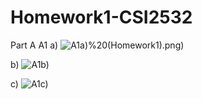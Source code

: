 # Homework1-CSI2532
Part A
A1
a)
![A1a)](https://github.com/ddesl069/Homework1-CSI2532/blob/main/part1(ER)/E-R%20A1a)%20(Homework1).png)

b)
![A1b)]()

c)
![A1c)]()
